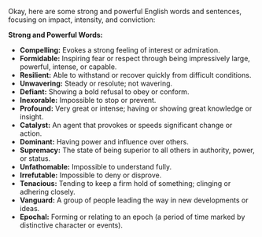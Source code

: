 Okay, here are some strong and powerful English words and sentences, focusing on impact, intensity, and conviction:

**Strong and Powerful Words:**

* **Compelling:** Evokes a strong feeling of interest or admiration.
* **Formidable:** Inspiring fear or respect through being impressively large, powerful, intense, or capable.
* **Resilient:** Able to withstand or recover quickly from difficult conditions.
* **Unwavering:** Steady or resolute; not wavering.
* **Defiant:** Showing a bold refusal to obey or conform.
* **Inexorable:** Impossible to stop or prevent.
* **Profound:** Very great or intense; having or showing great knowledge or insight.
* **Catalyst:** An agent that provokes or speeds significant change or action.
* **Dominant:** Having power and influence over others.
* **Supremacy:** The state of being superior to all others in authority, power, or status.
* **Unfathomable:** Impossible to understand fully.
* **Irrefutable:** Impossible to deny or disprove.
* **Tenacious:** Tending to keep a firm hold of something; clinging or adhering closely.
* **Vanguard:** A group of people leading the way in new developments or ideas.
* **Epochal:** Forming or relating to an epoch (a period of time marked by distinctive character or events).

